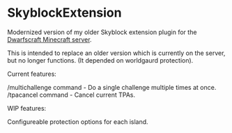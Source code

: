 SkyblockExtension
=================

Modernized version of my older Skyblock extension plugin for the [Dwarfscraft Minecraft server](http://www.dwarfscraft.com).

This is intended to replace an older version which is currently on the server, but no longer functions.  (It depended on worldgaurd protection).

Current features:

/multichallenge command - Do a single challenge multiple times at once.  
/tpacancel command - Cancel current TPAs.  

WIP features:

Configureable protection options for each island.
